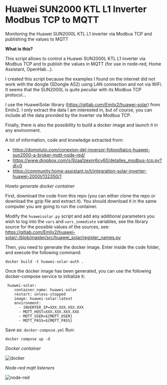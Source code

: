 # Huawei SUN2000 KTL L1 Inverter Modbus TCP to MQTT
Monitoring the Huawei SUN2000L KTL L1 inverter via Modbus TCP and publishing the values to MQTT

**What is this?**

This script allows to control a Huawei SUN2000L KTL L1 inverter via Modbus TCP and to publish the values in MQTT (for use in node-red, Home Assistant, OpenHab...).

I created this script because the examples I found on the internet did not work with the dongle (SDongle A52) using LAN connection and not via WiFi. It seems that the SUN2000L is quite peculiar with its Modbus TCP protocol...

I use the HuaweiSolar library (https://gitlab.com/Emilv2/huawei-solar) from Emilv2. I only extract the data I am interested in, but of course, you can include all the data provided by the inverter via Modbus TCP.

Finally, there is also the possibility to build a docker image and launch it in any environment.

A lot of information, code and knowledge extracted from:

- https://domotuto.com/conexion-del-inversor-fotovoltaico-huawei-sun2000-a-broker-mqtt-node-red/
- https://www.dropbox.com/s/9zaa1zexnr6cv60/detalles_modbus-tcp.py?dl=0
- https://community.home-assistant.io/t/integration-solar-inverter-huawei-2000l/132350/1

*Howto generate docker container*

First, download the code from this repo (you can either clone the repo or download the gzip file and extract it).
You should download it in the same computer you are going to run the container.

Modify the `huaweisolar.py` script and add any additional parameters you wish to log into the `vars` and `vars_inmediate` variables,
see the library source for the possible values of the sources, see: https://gitlab.com/Emilv2/huawei-solar/-/blob/master/src/huawei_solar/register_names.py

Then, you need to generate the docker image. Enter inside the code folder, and execute the following command:

```
docker build -t huawei-solar-auth .
```

Once the docker image has been generated, you can use the following docker-compose service to initialize it:

```
 huawei-solar:
    container_name: huawei-solar
    restart: unless-stopped
    image: huawei-solar:latest
    environment:
      - INVERTER_IP=XXX.XXX.XXX.XXX
      - MQTT_HOST=XXX.XXX.XXX.XXX
      - MQTT_USER=${MQTT_USER}
      - MQTT_PASS=${MQTT_PASS}
```

Save as: `docker-compose.yml`
Run:

```
docker compose up -d
```


*Docker container*

![docker](https://raw.githubusercontent.com/ccorderor/huawei-sun2000-modbus-mqtt/main/images/huawei_docker.png)


*Node-red mqtt listeners*

![node-red](https://raw.githubusercontent.com/ccorderor/huawei-sun2000-modbus-mqtt/main/images/huawei_nodered.png)
